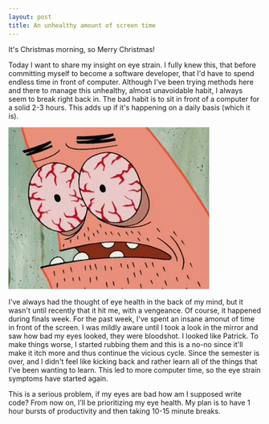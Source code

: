 ```yaml
---
layout: post
title: An unhealthy amount of screen time 
---
```


It's Christmas morning, so Merry Christmas!

Today I want to share my insight on eye strain. I fully knew this, that before committing myself to become a software developer, that I'd have to spend endless time in front of computer. Although I've been trying methods here and there to manage this unhealthy, almost unavoidable habit, I always seem to break right back in. The bad habit is to sit in front of a computer for a solid 2-3 hours. This adds up if it's happening on a daily basis (which it is).

![Patrick](/public/img/eye_strain.jpg)

I've always had the thought of eye health in the back of my mind, but it wasn't until recently that it hit me, with a vengeance. Of course, it happened during finals week. For the past week, I've spent an insane amonut of time in front of the screen. I was mildly aware until I took a look in the mirror and saw how bad my eyes looked, they were bloodshot. I looked like Patrick. To make things worse, I started rubbing them and this is a no-no since it'll make it itch more and thus continue the vicious cycle. Since the semester is over, and I didn't feel like kicking back and rather learn all of the things that I've been wanting to learn. This led to more computer time, so the eye strain symptoms have started again.

This is a serious problem, if my eyes are bad how am I supposed write code? From now on, I'll be prioritizing my eye health. My plan is to have 1 hour bursts of productivity and then taking 10-15 minute breaks.
